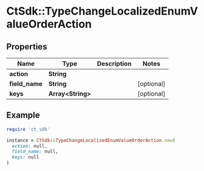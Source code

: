 # CtSdk::TypeChangeLocalizedEnumValueOrderAction

## Properties

| Name | Type | Description | Notes |
| ---- | ---- | ----------- | ----- |
| **action** | **String** |  |  |
| **field_name** | **String** |  | [optional] |
| **keys** | **Array&lt;String&gt;** |  | [optional] |

## Example

```ruby
require 'ct_sdk'

instance = CtSdk::TypeChangeLocalizedEnumValueOrderAction.new(
  action: null,
  field_name: null,
  keys: null
)
```

